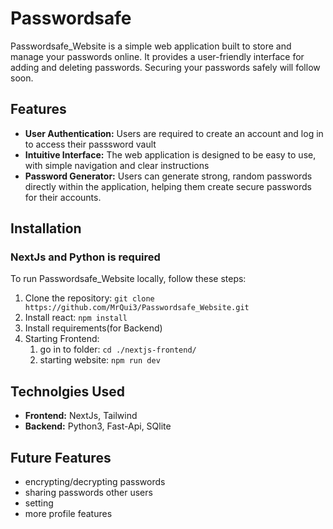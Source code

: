 # Passwordsafe
Passwordsafe_Website is a simple web application built to  store and manage your passwords online. It provides a user-friendly interface for adding and deleting passwords. Securing your passwords safely will follow soon.


## Features
* **User Authentication:** Users are required to create an account and log in to access their passsword vault
* **Intuitive Interface:** The web application is designed to be easy to use, with simple navigation and clear instructions
* **Password Generator:**  Users can generate strong, random passwords directly within the application, helping them create secure passwords for their accounts.

## Installation
### NextJs and Python is required
To run Passwordsafe_Website locally, follow these steps:

1. Clone the repository:
   `git clone https://github.com/MrQui3/Passwordsafe_Website.git`
2. Install react: `npm install`
3. Install requirements(for Backend)
4. Starting Frontend:
    1. go in to folder: `cd ./nextjs-frontend/`
    2. starting website: `npm run dev`
  
## Technolgies Used
* **Frontend:** NextJs, Tailwind
* **Backend:** Python3, Fast-Api, SQlite

## Future Features
* encrypting/decrypting passwords
* sharing passwords other users
* setting
* more profile features
